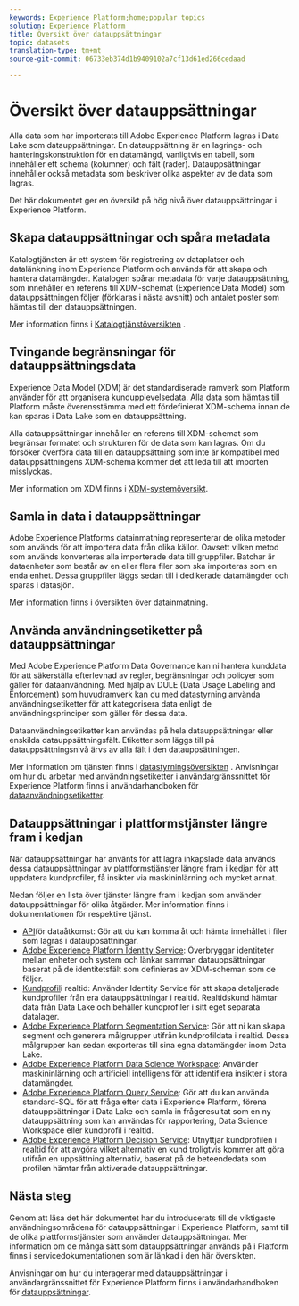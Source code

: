 ```yaml
---
keywords: Experience Platform;home;popular topics
solution: Experience Platform
title: Översikt över datauppsättningar
topic: datasets
translation-type: tm+mt
source-git-commit: 06733eb374d1b9409102a7cf13d61ed266cedaad

---
```



# Översikt över datauppsättningar

Alla data som har importerats till Adobe Experience Platform lagras i Data Lake som datauppsättningar. En datauppsättning är en lagrings- och hanteringskonstruktion för en datamängd, vanligtvis en tabell, som innehåller ett schema (kolumner) och fält (rader). Datauppsättningar innehåller också metadata som beskriver olika aspekter av de data som lagras.

Det här dokumentet ger en översikt på hög nivå över datauppsättningar i Experience Platform.

## Skapa datauppsättningar och spåra metadata

Katalogtjänsten är ett system för registrering av dataplatser och datalänkning inom Experience Platform och används för att skapa och hantera datamängder. Katalogen spårar metadata för varje datauppsättning, som innehåller en referens till XDM-schemat (Experience Data Model) som datauppsättningen följer (förklaras i nästa avsnitt) och antalet poster som hämtas till den datauppsättningen.

Mer information finns i [Katalogtjänstöversikten](../home.md) .

## Tvingande begränsningar för datauppsättningsdata

Experience Data Model (XDM) är det standardiserade ramverk som Platform använder för att organisera kundupplevelsedata. Alla data som hämtas till Platform måste överensstämma med ett fördefinierat XDM-schema innan de kan sparas i Data Lake som en datauppsättning.

Alla datauppsättningar innehåller en referens till XDM-schemat som begränsar formatet och strukturen för de data som kan lagras. Om du försöker överföra data till en datauppsättning som inte är kompatibel med datauppsättningens XDM-schema kommer det att leda till att importen misslyckas.

Mer information om XDM finns i [XDM-systemöversikt](../../xdm/home.md).

## Samla in data i datauppsättningar

Adobe Experience Platforms datainmatning representerar de olika metoder som används för att importera data från olika källor. Oavsett vilken metod som används konverteras alla importerade data till gruppfiler. Batchar är dataenheter som består av en eller flera filer som ska importeras som en enda enhet. Dessa gruppfiler läggs sedan till i dedikerade datamängder och sparas i datasjön.

Mer information finns i översikten över [](../../ingestion/home.md) datainmatning.

## Använda användningsetiketter på datauppsättningar

Med Adobe Experience Platform Data Governance kan ni hantera kunddata för att säkerställa efterlevnad av regler, begränsningar och policyer som gäller för dataanvändning. Med hjälp av DULE (Data Usage Labeling and Enforcement) som huvudramverk kan du med datastyrning använda användningsetiketter för att kategorisera data enligt de användningsprinciper som gäller för dessa data.

Dataanvändningsetiketter kan användas på hela datauppsättningar eller enskilda datauppsättningsfält. Etiketter som läggs till på datauppsättningsnivå ärvs av alla fält i den datauppsättningen.

Mer information om tjänsten finns i [datastyrningsöversikten](../../data-governance/home.md) . Anvisningar om hur du arbetar med användningsetiketter i användargränssnittet för Experience Platform finns i användarhandboken för [dataanvändningsetiketter](../../data-governance/labels/user-guide.md).

## Datauppsättningar i plattformstjänster längre fram i kedjan

När datauppsättningar har använts för att lagra inkapslade data används dessa datauppsättningar av plattformstjänster längre fram i kedjan för att uppdatera kundprofiler, få insikter via maskininlärning och mycket annat.

Nedan följer en lista över tjänster längre fram i kedjan som använder datauppsättningar för olika åtgärder. Mer information finns i dokumentationen för respektive tjänst.

* [API](../../data-access/home.md)för dataåtkomst: Gör att du kan komma åt och hämta innehållet i filer som lagras i datauppsättningar.
* [Adobe Experience Platform Identity Service](../../identity-service/home.md): Överbryggar identiteter mellan enheter och system och länkar samman datauppsättningar baserat på de identitetsfält som definieras av XDM-scheman som de följer.
* [Kundprofil](../../profile/home.md)i realtid: Använder Identity Service för att skapa detaljerade kundprofiler från era datauppsättningar i realtid. Realtidskund hämtar data från Data Lake och behåller kundprofiler i sitt eget separata datalager.
* [Adobe Experience Platform Segmentation Service](../../segmentation/home.md): Gör att ni kan skapa segment och generera målgrupper utifrån kundprofildata i realtid. Dessa målgrupper kan sedan exporteras till sina egna datamängder inom Data Lake.
* [Adobe Experience Platform Data Science Workspace](../../data-science-workspace/home.md): Använder maskininlärning och artificiell intelligens för att identifiera insikter i stora datamängder.
* [Adobe Experience Platform Query Service](../../query-service/home.md): Gör att du kan använda standard-SQL för att fråga efter data i Experience Platform, förena datauppsättningar i Data Lake och samla in frågeresultat som en ny datauppsättning som kan användas för rapportering, Data Science Workspace eller kundprofil i realtid.
* [Adobe Experience Platform Decision Service](../../decisioning-service/home.md): Utnyttjar kundprofilen i realtid för att avgöra vilket alternativ en kund troligtvis kommer att göra utifrån en uppsättning alternativ, baserat på de beteendedata som profilen hämtar från aktiverade datauppsättningar.

## Nästa steg

Genom att läsa det här dokumentet har du introducerats till de viktigaste användningsområdena för datauppsättningar i Experience Platform, samt till de olika plattformstjänster som använder datauppsättningar. Mer information om de många sätt som datauppsättningar används på i Platform finns i servicedokumentationen som är länkad i den här översikten.

Anvisningar om hur du interagerar med datauppsättningar i användargränssnittet för Experience Platform finns i användarhandboken för [datauppsättningar](user-guide.md).